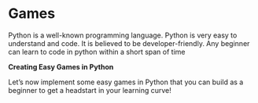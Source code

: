 # Games

Python is a well-known programming language. 
Python is very easy to understand and code. It is believed to be developer-friendly.
Any beginner can learn to code in python within a short span of time


**Creating Easy Games in Python**

Let’s now implement some easy games in Python that you can build as a beginner to get a headstart in your learning curve!
